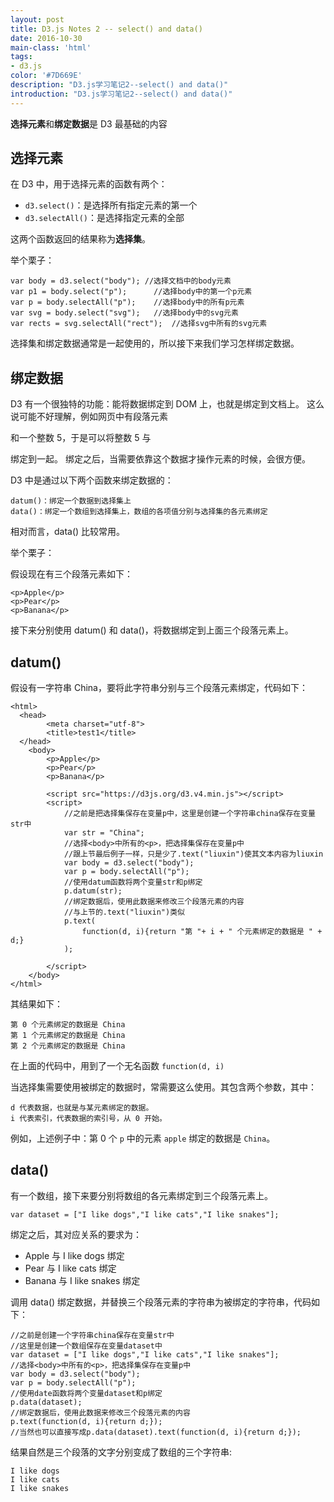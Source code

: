 ```yaml
---
layout: post
title: D3.js Notes 2 -- select() and data()
date: 2016-10-30
main-class: 'html'
tags:
- d3.js
color: '#7D669E'
description: "D3.js学习笔记2--select() and data()"
introduction: "D3.js学习笔记2--select() and data()"
---
```

**选择元素**和**绑定数据**是 D3 最基础的内容


## 选择元素

在 D3 中，用于选择元素的函数有两个：

- `d3.select()`：是选择所有指定元素的第一个
- `d3.selectAll()`：是选择指定元素的全部

这两个函数返回的结果称为**选择集**。

举个栗子：

	var body = d3.select("body"); //选择文档中的body元素
	var p1 = body.select("p");      //选择body中的第一个p元素
	var p = body.selectAll("p");    //选择body中的所有p元素
	var svg = body.select("svg");   //选择body中的svg元素
	var rects = svg.selectAll("rect");  //选择svg中所有的svg元素

选择集和绑定数据通常是一起使用的，所以接下来我们学习怎样绑定数据。

## 绑定数据

D3 有一个很独特的功能：能将数据绑定到 DOM 上，也就是绑定到文档上。
这么说可能不好理解，例如网页中有段落元素 <p> 和一个整数 5，于是可以将整数 5 与 <p>绑定到一起。
绑定之后，当需要依靠这个数据才操作元素的时候，会很方便。

D3 中是通过以下两个函数来绑定数据的：

	datum()：绑定一个数据到选择集上
	data()：绑定一个数组到选择集上，数组的各项值分别与选择集的各元素绑定

相对而言，data() 比较常用。

举个栗子：

假设现在有三个段落元素如下：

	<p>Apple</p>
	<p>Pear</p>
	<p>Banana</p>

接下来分别使用 datum() 和 data()，将数据绑定到上面三个段落元素上。

## datum()

假设有一字符串 China，要将此字符串分别与三个段落元素绑定，代码如下：

	<html> 
	  <head> 
	        <meta charset="utf-8"> 
	        <title>test1</title> 
	  </head> 
	    <body> 
	        <p>Apple</p>
			<p>Pear</p>
			<p>Banana</p>

			<script src="https://d3js.org/d3.v4.min.js"></script>
			<script>
				//之前是把选择集保存在变量p中，这里是创建一个字符串china保存在变量str中
				var str = "China";
				//选择<body>中所有的<p>，把选择集保存在变量p中
				//跟上节最后例子一样，只是少了.text("liuxin")使其文本内容为liuxin
				var body = d3.select("body");
				var p = body.selectAll("p");
				//使用datum函数将两个变量str和p绑定
				p.datum(str);
				//绑定数据后，使用此数据来修改三个段落元素的内容
				//与上节的.text("liuxin")类似
				p.text(
					function(d, i){return "第 "+ i + " 个元素绑定的数据是 " + d;}
				);

			</script>
	    </body> 
	</html>


其结果如下：

	第 0 个元素绑定的数据是 China
	第 1 个元素绑定的数据是 China
	第 2 个元素绑定的数据是 China

在上面的代码中，用到了一个无名函数 `function(d, i)`

当选择集需要使用被绑定的数据时，常需要这么使用。其包含两个参数，其中：

	d 代表数据，也就是与某元素绑定的数据。
	i 代表索引，代表数据的索引号，从 0 开始。

例如，上述例子中：第 0 个 `p` 中的元素 `apple` 绑定的数据是 `China`。


## data()

有一个数组，接下来要分别将数组的各元素绑定到三个段落元素上。

	var dataset = ["I like dogs","I like cats","I like snakes"];

绑定之后，其对应关系的要求为：

- Apple 与 I like dogs 绑定
- Pear 与 I like cats 绑定
- Banana 与 I like snakes 绑定

调用 data() 绑定数据，并替换三个段落元素的字符串为被绑定的字符串，代码如下：

	//之前是创建一个字符串china保存在变量str中
	//这里是创建一个数组保存在变量dataset中
	var dataset = ["I like dogs","I like cats","I like snakes"];
	//选择<body>中所有的<p>，把选择集保存在变量p中
	var body = d3.select("body");
	var p = body.selectAll("p");
	//使用date函数将两个变量dataset和p绑定
	p.data(dataset);
	//绑定数据后，使用此数据来修改三个段落元素的内容
	p.text(function(d, i){return d;});
	//当然也可以直接写成p.data(dataset).text(function(d, i){return d;});

结果自然是三个段落的文字分别变成了数组的三个字符串:

	I like dogs
	I like cats
	I like snakes

